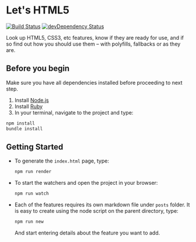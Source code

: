 # Let's HTML5 

[![Build Status](https://travis-ci.org/h5bp/html5please.svg?branch=master)](https://travis-ci.org/h5bp/html5please)
[![devDependency Status](https://david-dm.org/h5bp/html5please/dev-status.svg)](https://david-dm.org/h5bp/html5please#info=devDependencies)

Look up HTML5, CSS3, etc features, know if they are ready for use, and if so
find out how you should use them – with polyfills, fallbacks or as they are.

## Before you begin

Make sure you have all dependencies installed before proceeding to next step.

1. Install [Node.js](https://nodejs.org/#download)
1. Install [Ruby](https://www.ruby-lang.org/en/downloads/)
1. In your terminal, navigate to the project and type:

```sh
npm install
bundle install
```

## Getting Started

* To generate the `index.html` page, type:

  ```sh
  npm run render
  ```

* To start the watchers and open the project in your browser:

  ```sh
  npm run watch
  ```

* Each of the features requires its own markdown file under `posts` folder. It is easy to create using the node script on the parent directory, type:

  ```sh
  npm run new
  ```

  And start entering details about the feature you want to add.
